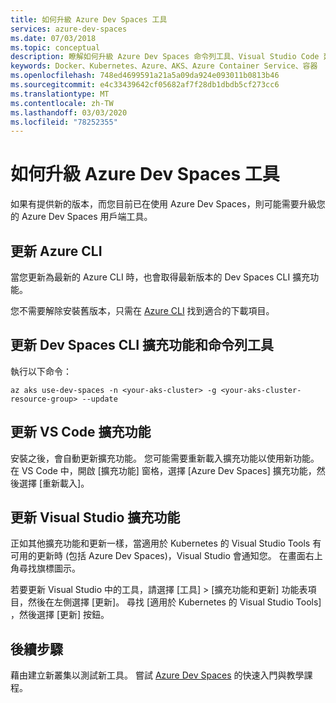 ```yaml
---
title: 如何升級 Azure Dev Spaces 工具
services: azure-dev-spaces
ms.date: 07/03/2018
ms.topic: conceptual
description: 瞭解如何升級 Azure Dev Spaces 命令列工具、Visual Studio Code 延伸模組，以及 Visual Studio 擴充功能
keywords: Docker、Kubernetes、Azure、AKS、Azure Container Service、容器
ms.openlocfilehash: 748ed4699591a21a5a09da924e093011b0813b46
ms.sourcegitcommit: e4c33439642cf05682af7f28db1dbdb5cf273cc6
ms.translationtype: MT
ms.contentlocale: zh-TW
ms.lasthandoff: 03/03/2020
ms.locfileid: "78252355"
---
```

# <a name="how-to-upgrade-azure-dev-spaces-tools"></a>如何升級 Azure Dev Spaces 工具

如果有提供新的版本，而您目前已在使用 Azure Dev Spaces，則可能需要升級您的 Azure Dev Spaces 用戶端工具。

## <a name="update-the-azure-cli"></a>更新 Azure CLI

當您更新為最新的 Azure CLI 時，也會取得最新版本的 Dev Spaces CLI 擴充功能。

您不需要解除安裝舊版本，只需在 [Azure CLI](/cli/azure/install-azure-cli?view=azure-cli-latest) 找到適合的下載項目。


## <a name="update-the-dev-spaces-cli-extension-and-command-line-tools"></a>更新 Dev Spaces CLI 擴充功能和命令列工具

執行以下命令：

```azurecli
az aks use-dev-spaces -n <your-aks-cluster> -g <your-aks-cluster-resource-group> --update
```

## <a name="update-the-vs-code-extension"></a>更新 VS Code 擴充功能

安裝之後，會自動更新擴充功能。 您可能需要重新載入擴充功能以使用新功能。 在 VS Code 中，開啟 [擴充功能] 窗格，選擇 [Azure Dev Spaces] 擴充功能，然後選擇 [重新載入]。

## <a name="update-the-visual-studio-extension"></a>更新 Visual Studio 擴充功能

正如其他擴充功能和更新一樣，當適用於 Kubernetes 的 Visual Studio Tools 有可用的更新時 (包括 Azure Dev Spaces)，Visual Studio 會通知您。 在畫面右上角尋找旗標圖示。

若要更新 Visual Studio 中的工具，請選擇 [工具] > [擴充功能和更新] 功能表項目，然後在左側選擇 [更新]。 尋找 [適用於 Kubernetes 的 Visual Studio Tools] ，然後選擇 [更新] 按鈕。

## <a name="next-steps"></a>後續步驟

藉由建立新叢集以測試新工具。 嘗試 [Azure Dev Spaces](/azure/dev-spaces) 的快速入門與教學課程。
